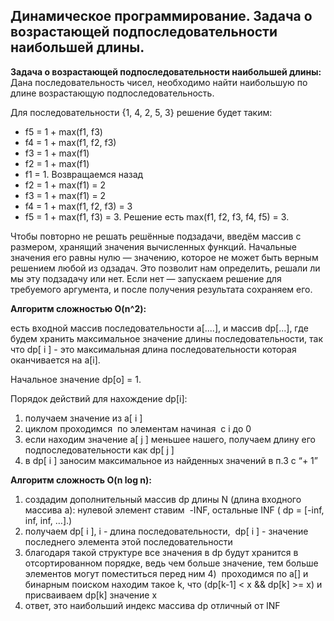 ## Динамическое программирование. Задача о возрастающей подпоследовательности наибольшей длины.

**Задача о возрастающей подпоследовательности наибольшей длины:**
Дана последовательность чисел, необходимо найти наибольшую по длине возрастающую подпоследовательность.

Для последовательности {1, 4, 2, 5, 3} решение будет таким: 
* f5 = 1 + max(f1, f3)
* f4 = 1 + max(f1, f2, f3)
* f3 = 1 + max(f1)
* f2 = 1 + max(f1)
* f1 = 1. 
Возвращаемся назад 
* f2 = 1 + max(f1) = 2 
* f3 = 1 + max(f1) = 2 
* f4 = 1 + max(f1, f2, f3) = 3 
* f5 = 1 + max(f1, f3) = 3. 
Решение есть max(f1, f2, f3, f4, f5) = 3.

Чтобы повторно не решать решённые подзадачи, введём массив c размером, хранящий значения вычисленных функций. Начальные значения его равны нулю — значению, которое не может быть верным решением любой из одзадач. Это позволит нам определить, решали ли мы эту подзадачу или нет. Если нет — запускаем решение для требуемого аргумента, и после получения результата сохраняем его. 


**Алгоритм сложностью O(n^2):**

есть входной массив последовательности a[....], и массив dp[...], где будем хранить максимальное значение длины последовательности, так что dp[ i ] - это максимальная длина последовательности которая оканчивается на a[i].

Начальное значение dp[o] = 1.

Порядок действий для нахождение dp[i]:
1. получаем значение из a[ i ]
2. циклом проходимся  по элементам начиная  с i до 0
3. если находим значение a[ j ] меньшее нашего, получаем длину его подпоследовательности как dp[ j ]
4. в dp[ i ] заносим максимальное из найденных значений в п.3 с “+ 1”


**Алгоритм сложность O(n log n):**
1) создадим дополнительный массив dp длины N (длина входного массива a): нулевой элемент ставим  -INF, остальные INF ( dp = [-inf, inf, inf, …].)
2) получаем dp[ i ], i - длина последовательности,  dp[ i ] - значение последнего элемента этой последовательности
3) благодаря такой структуре все значения в dp будут хранится в отсортированном порядке, ведь чем больше значение, тем больше элементов могут поместиться перед ним
4)  проходимся по a[] и  бинарным поиском находим такое k, что (dp[k-1] < x && dp[k] >= x) и присваиваем dp[k] значение x
5) ответ, это наибольший индекс массива dp отличный от INF

